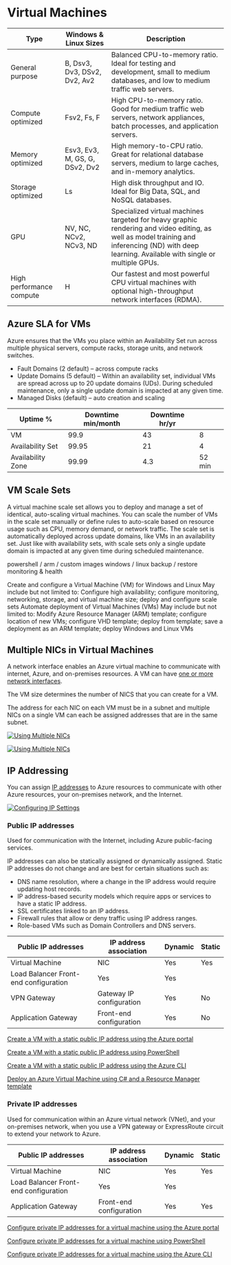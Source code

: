 # Virtual Machines

| Type                     | Windows & Linux Sizes          | Description                                                                                                                                                                                     |
|--------------------------|--------------------------------|-------------------------------------------------------------------------------------------------------------------------------------------------------------------------------------------------|
| General purpose          | B, Dsv3, Dv3, DSv2, Dv2, Av2   | Balanced CPU-to-memory ratio. Ideal for testing and development, small to medium databases, and low to medium traffic web servers.                                                              |
| Compute optimized        | Fsv2, Fs, F                    | High CPU-to-memory ratio. Good for medium traffic web servers, network appliances, batch processes, and application servers.                                                                    |
| Memory optimized         | Esv3, Ev3, M, GS, G, DSv2, Dv2 | High memory-to-CPU ratio. Great for relational database servers, medium to large caches, and in-memory analytics.                                                                               |
| Storage optimized        | Ls                             | High disk throughput and IO. Ideal for Big Data, SQL, and NoSQL databases.                                                                                                                      |
| GPU                      | NV, NC, NCv2, NCv3, ND         | Specialized virtual machines targeted for heavy graphic rendering and video editing, as well as model training and inferencing (ND) with deep learning. Available with single or multiple GPUs. |
| High performance compute | H                              | Our fastest and most powerful CPU virtual machines with optional high-throughput network interfaces (RDMA).                                                                                     |

## Azure SLA for VMs

Azure ensures that the VMs you place within an Availability Set run across multiple physical servers, compute racks, storage units, and network switches.

- Fault Domains (2 default) – across compute racks
- Update Domains (5 default) – Within an availability set, individual VMs are spread across up to 20 update domains (UDs). During scheduled maintenance, only a single update domain is impacted at any given time.
- Managed Disks (default) – auto creation and scaling

| Uptime %          | Downtime min/month | Downtime hr/yr |        |
|-------------------|--------------------|----------------|--------|
| VM                | 99.9               | 43             | 8      |
| Availability Set  | 99.95              | 21             | 4      |
| Availability Zone | 99.99              | 4.3            | 52 min |

## VM Scale Sets

A virtual machine scale set allows you to deploy and manage a set of identical, auto-scaling virtual machines. You can scale the number of VMs in the scale set manually or define rules to auto-scale based on resource usage such as CPU, memory demand, or network traffic.
The scale set is automatically deployed across update domains, like VMs in an availability set. Just like with availability sets, with scale sets only a single update domain is impacted at any given time during scheduled maintenance.

powershell / arm / custom images
windows / linux
backup / restore
monitoring & health

Create and configure a Virtual Machine (VM) for Windows and Linux
May include but not limited to: Configure high availability; configure monitoring, networking, storage, and virtual machine size; deploy and configure scale sets
Automate deployment of Virtual Machines (VMs)
May include but not limited to: Modify Azure Resource Manager (ARM) template; configure location of new VMs; configure VHD template; deploy from template; save a deployment as an ARM template; deploy Windows and Linux VMs

## Multiple NICs in Virtual Machines

A network interface enables an Azure virtual machine to communicate with internet, Azure, and on-premises resources. A VM can have [one or more network interfaces](https://docs.microsoft.com/en-us/azure/virtual-network/virtual-network-network-interface-vm).  

The VM size determines the number of NICS that you can create for a VM.  

The address for each NIC on each VM must be in a subnet and multiple NICs on a single VM can each be assigned addresses that are in the same subnet.

[![Using Multiple NICs](http://img.youtube.com/vi/hEpW6-TmdXk/0.jpg)](http://www.youtube.com/watch?v=hEpW6-TmdXk)

[![Using Multiple NICs](http://img.youtube.com/vi/FWIgU0yhM4o/0.jpg)](http://www.youtube.com/watch?v=FWIgU0yhM4o)

## IP Addressing

You can assign [IP addresses](https://docs.microsoft.com/en-us/azure/virtual-network/virtual-network-ip-addresses-overview-arm) to Azure resources to communicate with other Azure resources, your on-premises network, and the Internet. 

[![Configuring IP Settings](http://img.youtube.com/vi/v2lLnIR55Ng/0.jpg)](http://www.youtube.com/watch?v=v2lLnIR55Ng)

### Public IP addresses

Used for communication with the Internet, including Azure public-facing services.

IP addresses can also be statically assigned or dynamically assigned. Static IP addresses do not change and are best for certain situations such as:

- DNS name resolution, where a change in the IP address would require updating host records.
- IP address-based security models which require apps or services to have a static IP address.
- SSL certificates linked to an IP address.
- Firewall rules that allow or deny traffic using IP address ranges.
- Role-based VMs such as Domain Controllers and DNS servers.

| Public IP addresses | IP address association | Dynamic | Static | 
|---------------------|---------------------|---------------------|---------------------| 
| Virtual Machine | NIC | Yes | Yes | 
| Load Balancer Front-end configuration | Yes | Yes | 
| VPN Gateway | Gateway IP configuration | Yes | No | 
| Application Gateway | Front-end configuration | Yes | No | 

[Create a VM with a static public IP address using the Azure portal](https://docs.microsoft.com/en-us/azure/virtual-network/virtual-network-deploy-static-pip-arm-portal)

[Create a VM with a static public IP address using PowerShell](https://docs.microsoft.com/en-us/azure/virtual-network/virtual-network-deploy-static-pip-arm-ps)

[Create a VM with a static public IP address using the Azure CLI](https://docs.microsoft.com/en-us/azure/virtual-network/virtual-network-deploy-static-pip-arm-cli)

[Deploy an Azure Virtual Machine using C# and a Resource Manager template](https://docs.microsoft.com/en-us/azure/virtual-machines/windows/csharp-template)

### Private IP addresses
Used for communication within an Azure virtual network (VNet), and your on-premises network, when you use a VPN gateway or ExpressRoute circuit to extend your network to Azure.

| Public IP addresses | IP address association | Dynamic | Static | 
|---------------------|---------------------|---------------------|---------------------| 
| Virtual Machine | NIC | Yes | Yes | 
| Load Balancer Front-end configuration | Yes | Yes | 
| Application Gateway | Front-end configuration | Yes | Yes | 


[Configure private IP addresses for a virtual machine using the Azure portal](https://docs.microsoft.com/en-us/azure/virtual-network/virtual-networks-static-private-ip-arm-pportal)

[Configure private IP addresses for a virtual machine using PowerShell](https://docs.microsoft.com/en-us/azure/virtual-network/virtual-networks-static-private-ip-arm-ps)

[Configure private IP addresses for a virtual machine using the Azure CLI](https://docs.microsoft.com/en-us/azure/virtual-network/virtual-networks-static-private-ip-arm-cli)